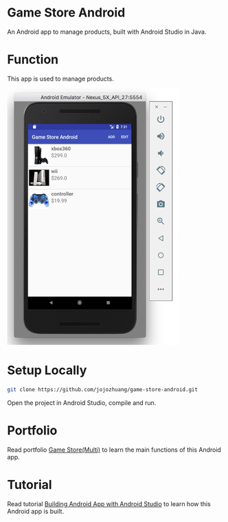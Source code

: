# Game Store Android
An Android app to manage products, built with Android Studio in Java.

# Function
This app is used to manage products.

<kbd><img src="/public/android_native_emulator.png" width="400px"></kbd>

# Setup Locally
```bash
git clone https://github.com/jojozhuang/game-store-android.git
```
Open the project in Android Studio, compile and run.

# Portfolio
Read portfolio [Game Store(Multi)](https://jojozhuang.github.io/project/game-store-multi/) to learn the main functions of this Android app.

# Tutorial
Read tutorial [Building Android App with Android Studio](https://jojozhuang.github.io/tutorial/building-android-app-with-android-studio) to learn how this Android app is built.
